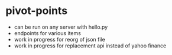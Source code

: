 # pivot-points

- can be run on any server with hello.py
- endpoints for various items
- work in progress for reorg of json file
- work in progress for replacement api instead of yahoo finance
